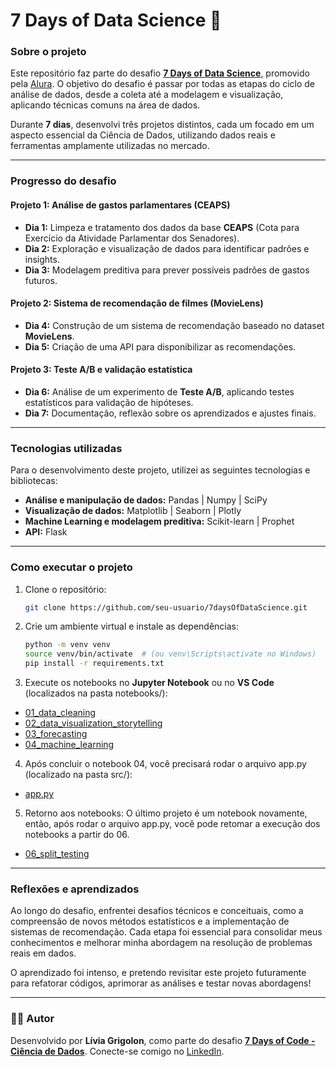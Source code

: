 # 7 Days of Data Science 🎲

### Sobre o projeto

Este repositório faz parte do desafio [**7 Days of Data Science**](https://7daysofcode.io/matricula/data-science), promovido pela [Alura](https://www.alura.com.br/). O objetivo do desafio é passar por todas as etapas do ciclo de análise de dados, desde a coleta até a modelagem e visualização, aplicando técnicas comuns na área de dados.

Durante **7 dias**, desenvolvi três projetos distintos, cada um focado em um aspecto essencial da Ciência de Dados, utilizando dados reais e ferramentas amplamente utilizadas no mercado.

---

### Progresso do desafio

#### **Projeto 1: Análise de gastos parlamentares (CEAPS)**
- **Dia 1:** Limpeza e tratamento dos dados da base **CEAPS** (Cota para Exercício da Atividade Parlamentar dos Senadores).
- **Dia 2:** Exploração e visualização de dados para identificar padrões e insights.
- **Dia 3:** Modelagem preditiva para prever possíveis padrões de gastos futuros.

#### **Projeto 2: Sistema de recomendação de filmes (MovieLens)**
- **Dia 4:** Construção de um sistema de recomendação baseado no dataset **MovieLens**.
- **Dia 5:** Criação de uma API para disponibilizar as recomendações.

#### **Projeto 3: Teste A/B e validação estatística**
- **Dia 6:** Análise de um experimento de **Teste A/B**, aplicando testes estatísticos para validação de hipóteses.
- **Dia 7:** Documentação, reflexão sobre os aprendizados e ajustes finais.

---

### Tecnologias utilizadas
Para o desenvolvimento deste projeto, utilizei as seguintes tecnologias e bibliotecas:
- **Análise e manipulação de dados:** Pandas | Numpy | SciPy
- **Visualização de dados:** Matplotlib | Seaborn | Plotly
- **Machine Learning e modelagem preditiva:** Scikit-learn | Prophet
- **API:** Flask

---

### Como executar o projeto

1. Clone o repositório:
   ```bash
   git clone https://github.com/seu-usuario/7daysOfDataScience.git
   ```
2. Crie um ambiente virtual e instale as dependências:
   ```bash
   python -m venv venv
   source venv/bin/activate  # (ou venv\Scripts\activate no Windows)
   pip install -r requirements.txt
   ```
3. Execute os notebooks no **Jupyter Notebook** ou no **VS Code** (localizados na pasta notebooks/):
- [01_data_cleaning](https://github.com/livgrigolon/7-days-of-data-science/blob/main/notebooks/01_data_cleaning.ipynb)
- [02_data_visualization_storytelling](https://github.com/livgrigolon/7-days-of-data-science/blob/main/notebooks/02_data_visualization_storytelling.ipynb)
- [03_forecasting](https://github.com/livgrigolon/7-days-of-data-science/blob/main/notebooks/03_forecasting.ipynb)
- [04_machine_learning](https://github.com/livgrigolon/7-days-of-data-science/blob/main/notebooks/04_machine_learning.ipynb)
4. Após concluir o notebook 04, você precisará rodar o arquivo app.py (localizado na pasta src/):
- [app.py](https://github.com/livgrigolon/7-days-of-data-science/blob/main/src/app.py)
5. Retorno aos notebooks:
   O último projeto é um notebook novamente, então, após rodar o arquivo app.py, você pode retomar a execução dos notebooks a partir do 06.
- [06_split_testing](https://github.com/livgrigolon/7-days-of-data-science/blob/main/notebooks/06_split_testing.ipynb)

---

### Reflexões e aprendizados

Ao longo do desafio, enfrentei desafios técnicos e conceituais, como a compreensão de novos métodos estatísticos e a implementação de sistemas de recomendação. Cada etapa foi essencial para consolidar meus conhecimentos e melhorar minha abordagem na resolução de problemas reais em dados.

O aprendizado foi intenso, e pretendo revisitar este projeto futuramente para refatorar códigos, aprimorar as análises e testar novas abordagens!

---

### 👩‍💻 Autor

Desenvolvido por **Lívia Grigolon**, como parte do desafio [**7 Days of Code - Ciência de Dados**](https://7daysofcode.io/matricula/data-science). Conecte-se comigo no [LinkedIn](https://www.linkedin.com/in/livgrigolon/).
